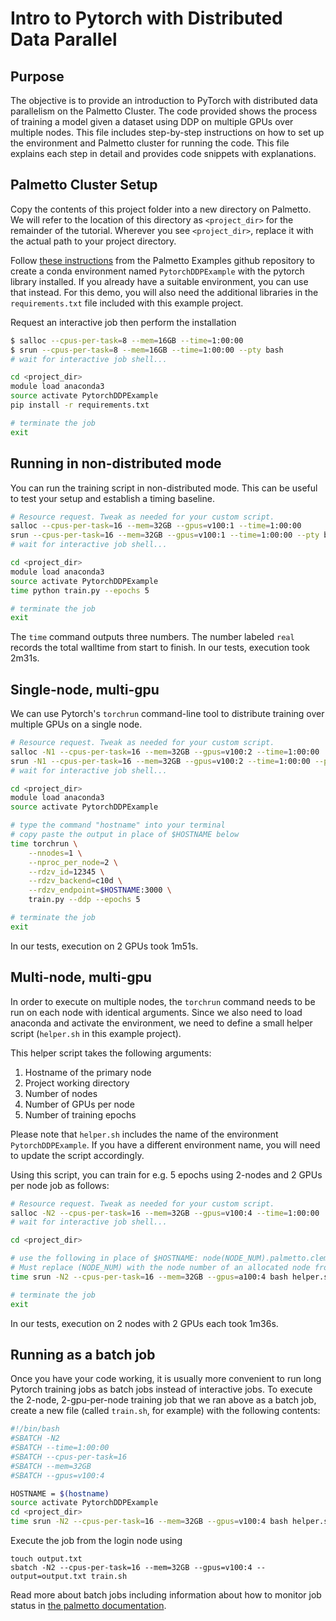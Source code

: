 # Intro to Pytorch with Distributed Data Parallel

## Purpose
The objective is to provide an introduction to PyTorch with distributed data parallelism on the Palmetto Cluster.
The code provided shows the process of training a model given a dataset using DDP on multiple GPUs over multiple nodes.
This file includes step-by-step instructions on how to set up the environment and Palmetto cluster for running the code. 
This file explains each step in detail and provides code snippets with explanations.

## Palmetto Cluster Setup
Copy the contents of this project folder into a new directory on Palmetto. We will refer to the location of this directory as `<project_dir>` for the remainder of the tutorial. Wherever you see `<project_dir>`, replace it with the actual path to your project directory.

Follow [these instructions](https://github.com/clemsonciti/palmetto-examples/tree/master/PyTorch/Slurm) from the Palmetto Examples github repository to create a conda environment named `PytorchDDPExample` with the pytorch library installed. If you already have a suitable environment, you can use that instead. For this demo, you will also need the additional libraries in the `requirements.txt` file included with this example project.

Request an interactive job then perform the installation
```bash
$ salloc --cpus-per-task=8 --mem=16GB --time=1:00:00
$ srun --cpus-per-task=8 --mem=16GB --time=1:00:00 --pty bash
# wait for interactive job shell...

cd <project_dir>
module load anaconda3
source activate PytorchDDPExample
pip install -r requirements.txt

# terminate the job
exit
```

## Running in non-distributed mode
You can run the training script in non-distributed mode. This can be useful to test your setup and establish a timing baseline.
```bash
# Resource request. Tweak as needed for your custom script.
salloc --cpus-per-task=16 --mem=32GB --gpus=v100:1 --time=1:00:00
srun --cpus-per-task=16 --mem=32GB --gpus=v100:1 --time=1:00:00 --pty bash
# wait for interactive job shell...

cd <project_dir>
module load anaconda3
source activate PytorchDDPExample
time python train.py --epochs 5

# terminate the job
exit
```
The `time` command outputs three numbers. The number labeled `real` records the total walltime from start to finish. In our tests, execution took 2m31s.  

## Single-node, multi-gpu
We can use Pytorch's `torchrun` command-line tool to distribute training over multiple GPUs on a single node. 
```bash
# Resource request. Tweak as needed for your custom script.
salloc -N1 --cpus-per-task=16 --mem=32GB --gpus=v100:2 --time=1:00:00
srun -N1 --cpus-per-task=16 --mem=32GB --gpus=v100:2 --time=1:00:00 --pty bash
# wait for interactive job shell...

cd <project_dir>
module load anaconda3
source activate PytorchDDPExample

# type the command "hostname" into your terminal
# copy paste the output in place of $HOSTNAME below
time torchrun \
    --nnodes=1 \
    --nproc_per_node=2 \
    --rdzv_id=12345 \
    --rdzv_backend=c10d \
    --rdzv_endpoint=$HOSTNAME:3000 \
    train.py --ddp --epochs 5

# terminate the job
exit
```
In our tests, execution on 2 GPUs took 1m51s.

## Multi-node, multi-gpu
In order to execute on multiple nodes, the `torchrun` command needs to be run on each node with identical arguments. Since we also need to load anaconda and activate the environment, we need to define a small helper script (`helper.sh` in this example project).

This helper script takes the following arguments: 

1. Hostname of the primary node
2. Project working directory
3. Number of nodes
4. Number of GPUs per node
5. Number of training epochs

Please note that `helper.sh` includes the name of the environment `PytorchDDPExample`. If you have a different environment name, you will need to update the script accordingly.

Using this script, you can train for e.g. 5 epochs using 2-nodes and 2 GPUs per node job as follows:
```bash
# Resource request. Tweak as needed for your custom script.
salloc -N2 --cpus-per-task=16 --mem=32GB --gpus=v100:4 --time=1:00:00
# wait for interactive job shell...

cd <project_dir>

# use the following in place of $HOSTNAME: node(NODE_NUM).palmetto.clemson.edu
# Must replace (NODE_NUM) with the node number of an allocated node from salloc
time srun -N2 --cpus-per-task=16 --mem=32GB --gpus=a100:4 bash helper.sh $HOSTNAME ./ 2 2 5

# terminate the job
exit
```
In our tests, execution on 2 nodes with 2 GPUs each took 1m36s.

## Running as a batch job
Once you have your code working, it is usually more convenient to run long Pytorch training jobs as batch jobs instead of interactive jobs. To execute the 2-node, 2-gpu-per-node training job that we ran above as a batch job, create a new file (called `train.sh`, for example) with the following contents:
```bash
#!/bin/bash
#SBATCH -N2
#SBATCH --time=1:00:00
#SBATCH --cpus-per-task=16
#SBATCH --mem=32GB
#SBATCH --gpus=v100:4

HOSTNAME = $(hostname)
source activate PytorchDDPExample
cd <project_dir>
time srun -N2 --cpus-per-task=16 --mem=32GB --gpus=v100:4 bash helper.sh $HOSTNAME ./ 2 2 5
```
Execute the job from the login node using
```
touch output.txt
sbatch -N2 --cpus-per-task=16 --mem=32GB --gpus=v100:4 --output=output.txt train.sh
```
 Read more about batch jobs including information about how to monitor job status in [the palmetto documentation](https://docs.rcd.clemson.edu/palmetto/jobs/types#batch-jobs). 
